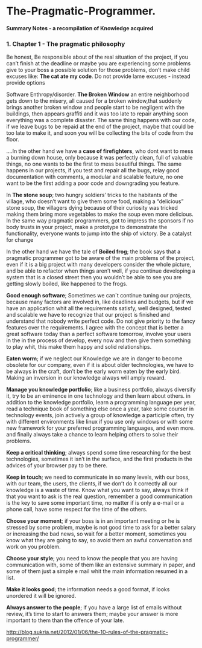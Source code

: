 # The-Pragmatic-Programmer.
#### Summary Notes - a recompilation of Knowledge acquired


### 1. Chapter 1 - The pragmatic philosophy

Be honest, Be responsible about of the real situation of the project, if you can’t finish at the deadline or maybe you are experiencing some problems give to your boss a possible solution for those problems, don’t make child excuses like: __The cat ate my code__. Do not provide lame excuses - instead provide options

Software Enthropy/disorder. __The Broken Window__ an entire neighborhood gets down to the misery, all caused for a broken window,that suddenly brings another broken window and people start to be negligent with the buildings, then appears graffiti and it was too late to repair anything soon everything was a complete disaster. The same thing happens with our code, if we leave bugs to be repaid at the end of the project, maybe that could be too late to make it, and soon you will be collecting the bits of code from the floor.

....In the other hand we have a __case of firefighters__, who dont want to mess a burning down house, only because it was perfectly clean, full of valuable things, no one wants to be the first to mess beautiful things. The same happens in our projects, if you test and repair all the bugs, relay good documentation with comments, a modular and scalable feature, no one want to be the first adding a poor code and downgrading you feature.

In __The stone soup__; two hungry soldiers’ tricks to the habitants of the village, who doesn’t want to give them some food, making a “delicious” stone soup, the villagers dying because of their curiosity was tricked making them bring more vegetables to make the soup even more delicious. In the same way pragmatic programmers, got to impress the sponsors if no body trusts in your project, make a prototype to demonstrate the functionality, everyone wants to jump into the ship of victory. Be a catalyst for change

In the other hand we have the tale of __Boiled frog__; the book says that a pragmatic programmer got to be aware of the main problems of the project, even if it is a big project with many developers consider the whole picture, and be able to refactor when things aren’t well, if you continue developing a system that is a closed street then you wouldn’t be able to see you are getting slowly boiled, like happened to the frogs.

__Good enough software__; Sometimes we can´t continue tuning our projects, because many factors are involved in, like deadlines and budgets, but if we have an application whit all the requirements satisfy, well designed, tested and scalable we have to recognize that our project is finished and understand that nobody write perfect code. Do not give priority to the fancy features over the requirements. I agree with the concept that is better a great software today than a perfect software tomorrow, involve your users in the in the process of develop, every now and then give them something to play whit, this make them happy and solid relationships.

__Eaten worm__; if we neglect our Knowledge we are in danger to become obsolete for our company, even if it is about older technologies, we have to be always in the craft, don’t be the early worm eaten by the early bird. Making an inversion in our knowledge always will amply reward.

__Manage you knowledge portfolio__; like a business portfolio, always diversify it, try to be an eminence in one technology and then learn about others. in addition to the knowledge portfolio, learn a programming language per year, read a technique book of something else once a year, take some courser in technology events, join actively a group of knowledge a participle often, try with different environments like linux if you use only windows or with some new framework for your preferred programming languages, and even more. and finally always take a chance to learn helping others to solve their problems.

__Keep a critical thinking__; always spend some time researching for the best technologies, sometimes it isn’t in the surface, and the first products in the advices of your browser pay to be there.

__Keep in touch__; we need to communicate in so many levels, with our boss, with our team, the users, the clients, if we don’t do it correctly all our knowledge is a waste of time. Know what you want to say, always think if that you want to ask is the real question, remember a good communication is the key to save some important time, no matter if is only a e-mail or a phone call, have some respect for the time of the others.

__Choose your moment__; if your boss is in an important meeting or he is stressed by some problem, maybe is not good time to ask for a better salary or increasing the bad news, so wait for a better moment, sometimes you know what they are going to say, so avoid them an awful conversation and work on you problem.

__Choose your style__; you need to know the people that you are having communication with, some of them like an extensive summary in paper, and some of them just a simple e mail whit the main information resumed in a list.

__Make it looks good__; the information needs a good format, if looks unordered it will be ignored.

__Always answer to the people__; if you have a large list of emails without review, it’s time to start to answers them; maybe your answer is more important to them than the offence of your late.




http://blog.sukria.net/2012/01/06/the-10-rules-of-the-pragmatic-programmer/

